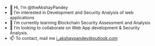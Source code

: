 - 👋 Hi, I’m @theAkshayPandey
- 👀 I’m interested in Development and Security Analysis of web applications
- 🌱 I’m currently learning Blockchain Security Assessment and Analysis
- 💞️ I’m looking to collaborate on Web App development & Security Analysis.
- 📫 To contact, mail me i_akshaypandey@outlook.com 

<!---
theAkshayPandey/theAkshayPandey is a ✨ special ✨ repository because its `README.md` (this file) appears on your GitHub profile.
You can click the Preview link to take a look at your changes.
--->
